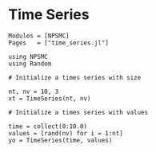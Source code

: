 # Time Series 

```@autodocs
Modules = [NPSMC]
Pages   = ["time_series.jl"]
```

```@example 1
using NPSMC
using Random

# Initialize a times series with size

nt, nv = 10, 3
xt = TimeSeries(nt, nv)

# Initialize a times series with values

time = collect(0:10.0)
values = [rand(nv) for i = 1:nt]
yo = TimeSeries(time, values)

```
